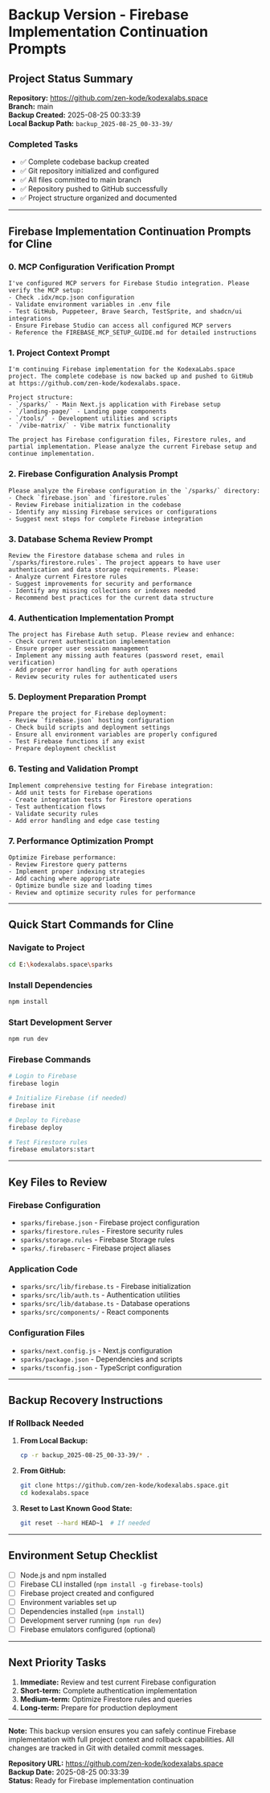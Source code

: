 # Backup Version - Firebase Implementation Continuation Prompts

## Project Status Summary

**Repository:** https://github.com/zen-kode/kodexalabs.space  
**Branch:** main  
**Backup Created:** 2025-08-25 00:33:39  
**Local Backup Path:** `backup_2025-08-25_00-33-39/`  

### Completed Tasks
- ✅ Complete codebase backup created
- ✅ Git repository initialized and configured
- ✅ All files committed to main branch
- ✅ Repository pushed to GitHub successfully
- ✅ Project structure organized and documented

---

## Firebase Implementation Continuation Prompts for Cline

### 0. MCP Configuration Verification Prompt
```
I've configured MCP servers for Firebase Studio integration. Please verify the MCP setup:
- Check .idx/mcp.json configuration
- Validate environment variables in .env file
- Test GitHub, Puppeteer, Brave Search, TestSprite, and shadcn/ui integrations
- Ensure Firebase Studio can access all configured MCP servers
- Reference the FIREBASE_MCP_SETUP_GUIDE.md for detailed instructions
```

### 1. Project Context Prompt
```
I'm continuing Firebase implementation for the KodexaLabs.space project. The complete codebase is now backed up and pushed to GitHub at https://github.com/zen-kode/kodexalabs.space. 

Project structure:
- `/sparks/` - Main Next.js application with Firebase setup
- `/landing-page/` - Landing page components
- `/tools/` - Development utilities and scripts
- `/vibe-matrix/` - Vibe matrix functionality

The project has Firebase configuration files, Firestore rules, and partial implementation. Please analyze the current Firebase setup and continue implementation.
```

### 2. Firebase Configuration Analysis Prompt
```
Please analyze the Firebase configuration in the `/sparks/` directory:
- Check `firebase.json` and `firestore.rules`
- Review Firebase initialization in the codebase
- Identify any missing Firebase services or configurations
- Suggest next steps for complete Firebase integration
```

### 3. Database Schema Review Prompt
```
Review the Firestore database schema and rules in `/sparks/firestore.rules`. The project appears to have user authentication and data storage requirements. Please:
- Analyze current Firestore rules
- Suggest improvements for security and performance
- Identify any missing collections or indexes needed
- Recommend best practices for the current data structure
```

### 4. Authentication Implementation Prompt
```
The project has Firebase Auth setup. Please review and enhance:
- Check current authentication implementation
- Ensure proper user session management
- Implement any missing auth features (password reset, email verification)
- Add proper error handling for auth operations
- Review security rules for authenticated users
```

### 5. Deployment Preparation Prompt
```
Prepare the project for Firebase deployment:
- Review `firebase.json` hosting configuration
- Check build scripts and deployment settings
- Ensure all environment variables are properly configured
- Test Firebase functions if any exist
- Prepare deployment checklist
```

### 6. Testing and Validation Prompt
```
Implement comprehensive testing for Firebase integration:
- Add unit tests for Firebase operations
- Create integration tests for Firestore operations
- Test authentication flows
- Validate security rules
- Add error handling and edge case testing
```

### 7. Performance Optimization Prompt
```
Optimize Firebase performance:
- Review Firestore query patterns
- Implement proper indexing strategies
- Add caching where appropriate
- Optimize bundle size and loading times
- Review and optimize security rules for performance
```

---

## Quick Start Commands for Cline

### Navigate to Project
```bash
cd E:\kodexalabs.space\sparks
```

### Install Dependencies
```bash
npm install
```

### Start Development Server
```bash
npm run dev
```

### Firebase Commands
```bash
# Login to Firebase
firebase login

# Initialize Firebase (if needed)
firebase init

# Deploy to Firebase
firebase deploy

# Test Firestore rules
firebase emulators:start
```

---

## Key Files to Review

### Firebase Configuration
- `sparks/firebase.json` - Firebase project configuration
- `sparks/firestore.rules` - Firestore security rules
- `sparks/storage.rules` - Firebase Storage rules
- `sparks/.firebaserc` - Firebase project aliases

### Application Code
- `sparks/src/lib/firebase.ts` - Firebase initialization
- `sparks/src/lib/auth.ts` - Authentication utilities
- `sparks/src/lib/database.ts` - Database operations
- `sparks/src/components/` - React components

### Configuration Files
- `sparks/next.config.js` - Next.js configuration
- `sparks/package.json` - Dependencies and scripts
- `sparks/tsconfig.json` - TypeScript configuration

---

## Backup Recovery Instructions

### If Rollback Needed
1. **From Local Backup:**
   ```bash
   cp -r backup_2025-08-25_00-33-39/* .
   ```

2. **From GitHub:**
   ```bash
   git clone https://github.com/zen-kode/kodexalabs.space.git
   cd kodexalabs.space
   ```

3. **Reset to Last Known Good State:**
   ```bash
   git reset --hard HEAD~1  # If needed
   ```

---

## Environment Setup Checklist

- [ ] Node.js and npm installed
- [ ] Firebase CLI installed (`npm install -g firebase-tools`)
- [ ] Firebase project created and configured
- [ ] Environment variables set up
- [ ] Dependencies installed (`npm install`)
- [ ] Development server running (`npm run dev`)
- [ ] Firebase emulators configured (optional)

---

## Next Priority Tasks

1. **Immediate:** Review and test current Firebase configuration
2. **Short-term:** Complete authentication implementation
3. **Medium-term:** Optimize Firestore rules and queries
4. **Long-term:** Prepare for production deployment

---

**Note:** This backup version ensures you can safely continue Firebase implementation with full project context and rollback capabilities. All changes are tracked in Git with detailed commit messages.

**Repository URL:** https://github.com/zen-kode/kodexalabs.space  
**Backup Date:** 2025-08-25 00:33:39  
**Status:** Ready for Firebase implementation continuation